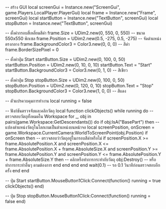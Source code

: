 -- สร้าง GUI
local screenGui = Instance.new("ScreenGui", game.Players.LocalPlayer.PlayerGui)
local frame = Instance.new("Frame", screenGui)
local startButton = Instance.new("TextButton", screenGui)
local stopButton = Instance.new("TextButton", screenGui)

-- ตั้งค่ากรอบสี่เหลี่ยมสีดำ
frame.Size = UDim2.new(0, 550, 0, 550) -- ขนาด 550x550 พิกเซล
frame.Position = UDim2.new(0.5, -275, 0.5, -275) -- จัดตำแหน่งตรงกลาง
frame.BackgroundColor3 = Color3.new(0, 0, 0) -- สีดำ
frame.BorderSizePixel = 0

-- ตั้งค่าปุ่ม Start
startButton.Size = UDim2.new(0, 100, 0, 50)
startButton.Position = UDim2.new(0, 10, 0, 10)
startButton.Text = "Start"
startButton.BackgroundColor3 = Color3.new(0, 1, 0) -- สีเขียว

-- ตั้งค่าปุ่ม Stop
stopButton.Size = UDim2.new(0, 100, 0, 50)
stopButton.Position = UDim2.new(0, 120, 0, 10)
stopButton.Text = "Stop"
stopButton.BackgroundColor3 = Color3.new(1, 0, 0) -- สีแดง

-- ตัวแปรควบคุมการทำงาน
local running = false

-- ฟังก์ชันตรวจจับและคลิกวัตถุ
local function clickObjects()
    while running do
        -- ตรวจสอบวัตถุทั้งหมดใน Workspace
        for _, obj in pairs(game.Workspace:GetDescendants()) do
            if obj:IsA("BasePart") then
                -- แปลงตำแหน่งวัตถุในโลกเกมเป็นตำแหน่งบนหน้าจอ
                local screenPosition, onScreen = game.Workspace.CurrentCamera:WorldToScreenPoint(obj.Position)
                if onScreen then
                    -- ตรวจสอบว่าวัตถุอยู่ในกรอบสีดำหรือไม่
                    if screenPosition.X >= frame.AbsolutePosition.X and screenPosition.X <= frame.AbsolutePosition.X + frame.AbsoluteSize.X and screenPosition.Y >= frame.AbsolutePosition.Y and screenPosition.Y <= frame.AbsolutePosition.Y + frame.AbsoluteSize.Y then
                        -- คลิกหรือทำการกระทำกับวัตถุ
                        obj:Destroy() -- หรือทำการกระทำอื่นๆ ตามต้องการ
                    end
                end
            end
        end
        wait(0.1) -- รอ 0.1 วินาทีก่อนตรวจสอบอีกครั้ง
    end
end

-- ปุ่ม Start
startButton.MouseButton1Click:Connect(function()
    running = true
    clickObjects()
end)

-- ปุ่ม Stop
stopButton.MouseButton1Click:Connect(function()
    running = false
end)
